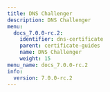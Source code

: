 ```yaml
---
title: DNS Challenger
description: DNS Challenger
menu:
  docs_7.0.0-rc.2:
    identifier: dns-certificate
    parent: certificate-guides
    name: DNS Challenger
    weight: 15
menu_name: docs_7.0.0-rc.2
info:
  version: 7.0.0-rc.2
---
```


